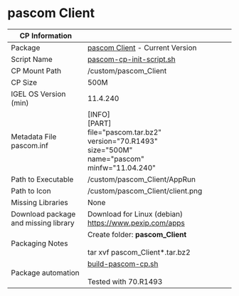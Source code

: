 # pascom Client

|  CP Information |            |
|--------------------|------------|
| Package | [pascom Client](https://www.pascom.net/en/) - Current Version |
| Script Name | [pascom-cp-init-script.sh](pascom-cp-init-script.sh) |
| CP Mount Path | /custom/pascom_Client |
| CP Size | 500M |
| IGEL OS Version (min) | 11.4.240 |
| Metadata File <br /> pascom.inf | [INFO] <br /> [PART] <br /> file="pascom.tar.bz2" <br /> version="70.R1493" <br /> size="500M" <br /> name="pascom" <br /> minfw="11.04.240" |
| Path to Executable | /custom/pascom_Client/AppRun |
| Path to Icon | /custom/pascom_Client/client.png |
| Missing Libraries | None |
| Download package and missing library | Download for Linux (debian) https://www.pexip.com/apps |
| Packaging Notes | Create folder: **pascom_Client** <br /><br /> tar xvf pascom_Client*.tar.bz2 |
| Package automation | [build-pascom-cp.sh](build-pascom-cp.sh) <br /><br /> Tested with 70.R1493 |
